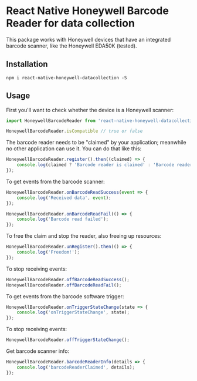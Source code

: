 # React Native Honeywell Barcode Reader for data collection

This package works with Honeywell devices that have an integrated barcode scanner, like the Honeywell EDA50K (tested).

## Installation

```
npm i react-native-honeywell-datacollection -S
```

## Usage

First you'll want to check whether the device is a Honeywell scanner:

```js
import HoneywellBarcodeReader from 'react-native-honeywell-datacollection';

HoneywellBarcodeReader.isCompatible // true or false
```

The barcode reader needs to be "claimed" by your application; meanwhile no other application can use it. You can do that like this:

```js
HoneywellBarcodeReader.register().then((claimed) => {
    console.log(claimed ? 'Barcode reader is claimed' : 'Barcode reader is busy');
});
```

To get events from the barcode scanner:

```js
HoneywellBarcodeReader.onBarcodeReadSuccess(event => {
    console.log('Received data', event);
});

HoneywellBarcodeReader.onBarcodeReadFail(() => {
    console.log('Barcode read failed');
});
```

To free the claim and stop the reader, also freeing up resources:

```js
HoneywellBarcodeReader.unRegister().then(() => {
    console.log('Freedom!');
});
```

To stop receiving events:

```js
HoneywellBarcodeReader.offBarcodeReadSuccess();
HoneywellBarcodeReader.offBarcodeReadFail();
```

To get events from the barcode software trigger:

```js
HoneywellBarcodeReader.onTriggerStateChange(state => {
    console.log('onTriggerStateChange', state);
});

```

To stop receiving events:

```js
HoneywellBarcodeReader.offTriggerStateChange();
```

Get barcode scanner info:

```js
HoneywellBarcodeReader.barcodeReaderInfo(details => {
    console.log('barcodeReaderClaimed', details);
});
```

